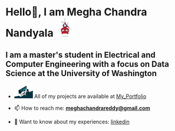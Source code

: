 # Hello👋, I am Megha Chandra Nandyala <img src="spidertocat.png" width="50"/>
## I am a master's student in Electrical and Computer Engineering with a focus on Data Science at the University of Washington

- <img src="code.gif" width="50"/> All of my projects are available at [My_Portfolio](https://github.com/nvmcr/My_Portfolio)

- 📫 How to reach me: **meghachandrareddy@gmail.com**

- 📄 Want to know about my experiences: [linkedin](https://www.linkedin.com/in/meghachandra/)
